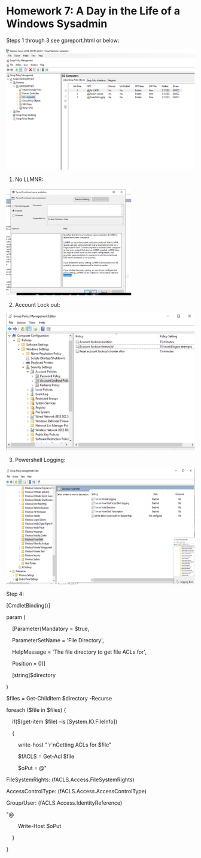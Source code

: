 # Homework 7: A Day in the Life of a Windows Sysadmin

Steps 1 through 3 see gpreport.html or below:

<img src="media\image1.png" style="width:6.5in;height:3.36597in" alt="Graphical user interface, text, application Description automatically generated" />

1.  No LLMNR:

<img src="media\image2.png" style="width:3.48333in;height:2.99321in" alt="Graphical user interface, text, application Description automatically generated" />

2.  Account Lock out:

<img src="media\image3.png" style="width:5.44131in;height:3.80833in" alt="Graphical user interface, text, application Description automatically generated" />

3.  Powershell Logging:

<img src="media\image4.png" style="width:5.53333in;height:3.225in" alt="Graphical user interface, text, application Description automatically generated" />

Step 4:

\[CmdletBinding()\]

param (

    \[Parameter(Mandatory = $true,

    ParameterSetName = 'File Directory',

    HelpMessage = 'The file directory to get file ACLs for',

    Position = 0)\]

    \[string\]$directory

)

$files = Get-ChildItem $directory -Recurse

foreach ($file in $files) {

    if($(get-item $file) -is \[System.IO.FileInfo\])

    {

        write-host "\`r\`nGetting ACLs for $file"

        $fACLS = Get-Acl $file

        $oPut = @"

FileSystemRights: $($fACLS.Access.FileSystemRights)

AccessControlType: $($fACLS.Access.AccessControlType)

Group/User: $($fACLS.Access.IdentityReference)

"@

        Write-Host $oPut

    }

}
